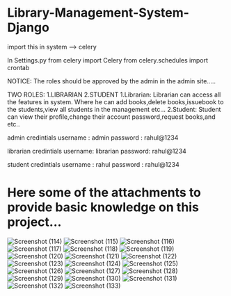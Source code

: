 # Library-Management-System-Django

import this in system --> celery 


In Settings.py 
from celery import Celery
from celery.schedules import crontab

NOTICE:
  The roles should be approved by the admin in the admin site.....

TWO ROLES:
    1.LIBRARIAN
    2.STUDENT
1.Librarian:
    Librarian can access all the features in system.
    Where he can add books,delete books,issuebook to the students,view all students in the management etc...
2.Student:
    Student can view their profile,change their account password,request books,and etc..

admin credintials
    username : admin
    password : rahul@1234

librarian credintials
     username: librarian
     password: rahul@1234

student credintials
      username : rahul
      password : rahul@1234

# Here some of the attachments to provide basic knowledge on this project...

![Screenshot (114)](https://github.com/Rahulreddy67/Library-Management-System-Django/assets/132583519/1bfcaa78-41d9-41e9-862d-085c2d9e8549)
![Screenshot (115)](https://github.com/Rahulreddy67/Library-Management-System-Django/assets/132583519/3caff9ea-0ca7-43a3-94f1-3a34115f620d)
![Screenshot (116)](https://github.com/Rahulreddy67/Library-Management-System-Django/assets/132583519/40ac1a7f-b82d-45a7-a7e9-33bd5c58ddc6)
![Screenshot (117)](https://github.com/Rahulreddy67/Library-Management-System-Django/assets/132583519/a25c89a0-e054-4793-b238-723e7d8b04f4)
![Screenshot (118)](https://github.com/Rahulreddy67/Library-Management-System-Django/assets/132583519/ded80fa9-7d2e-4c06-90bc-5ad5f6481de8)
![Screenshot (119)](https://github.com/Rahulreddy67/Library-Management-System-Django/assets/132583519/a708d51d-2c5e-4ed4-84fc-4c89a68456f5)
![Screenshot (120)](https://github.com/Rahulreddy67/Library-Management-System-Django/assets/132583519/dc70d893-8364-492d-976d-8f24bcf83bc7)
![Screenshot (121)](https://github.com/Rahulreddy67/Library-Management-System-Django/assets/132583519/351307da-e2ab-4fee-a434-5c227b886a5d)
![Screenshot (122)](https://github.com/Rahulreddy67/Library-Management-System-Django/assets/132583519/27f73147-4d2f-4d75-9b26-118a0906c34f)
![Screenshot (123)](https://github.com/Rahulreddy67/Library-Management-System-Django/assets/132583519/55c3b9df-be61-4940-bff0-90a614a5998d)
![Screenshot (124)](https://github.com/Rahulreddy67/Library-Management-System-Django/assets/132583519/dd5dd935-6f20-4d54-a21b-a7a7ad818e3b)
![Screenshot (125)](https://github.com/Rahulreddy67/Library-Management-System-Django/assets/132583519/d9a2b03e-91b1-4e06-aa8c-958ffe840aa8)
![Screenshot (126)](https://github.com/Rahulreddy67/Library-Management-System-Django/assets/132583519/383c3d88-842c-406b-a52e-7c4d79eefdad)
![Screenshot (127)](https://github.com/Rahulreddy67/Library-Management-System-Django/assets/132583519/a81764a5-3a8e-47d9-8823-17dc0bbc08fa)
![Screenshot (128)](https://github.com/Rahulreddy67/Library-Management-System-Django/assets/132583519/6a0f6eea-88ce-4049-b4fa-5b3dca22ac5a)
![Screenshot (129)](https://github.com/Rahulreddy67/Library-Management-System-Django/assets/132583519/fccf1358-b424-4930-a94d-dad503525d8d)
![Screenshot (130)](https://github.com/Rahulreddy67/Library-Management-System-Django/assets/132583519/bd8c414f-c380-4435-a2db-d0d6682444f0)
![Screenshot (131)](https://github.com/Rahulreddy67/Library-Management-System-Django/assets/132583519/3c3bfd0b-b660-45d4-9294-e1d48bb82bf3)
![Screenshot (132)](https://github.com/Rahulreddy67/Library-Management-System-Django/assets/132583519/42f7e110-591f-4d28-b985-0db1240ae450)
![Screenshot (133)](https://github.com/Rahulreddy67/Library-Management-System-Django/assets/132583519/a0a2732a-cf51-4bf7-a6b6-7813fe6dc033)











